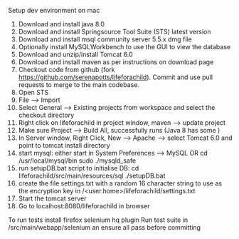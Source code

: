 Setup dev environment on mac

1. Download and install java 8.0
2. Download and install Springsource Tool Suite (STS) latest version
3. Download and install msql community server 5.5.x dmg file
4. Optionally install MySQLWorkbench to use the GUI to view the database
5. Download and unzip/install Tomcat 6.0
6. Download and install maven as per instructions on download page
7. Checkout code from github (fork https://github.com/serenapotts/lifeforachild). Commit and use pull requests to merge to the main codebase.
8. Open STS
9. File --> Import
10. Select General --> Existing projects from workspace and select the checkout directory
11. Right click on lifeforachild in project window, maven —> update project
12. Make sure Project --> Build All, successfully runs (Java 8 has some )
13. In Server window, Right Click, New —> Apache —> select Tomcat 6.0 and point to tomcat install directory
14. start mysql: 
either start in System Preferences --> MySQL OR 
cd /usr/local/mysql/bin
sudo ./mysqld_safe
15. run setupDB.bat script to initialise DB:
cd lifeforachild/src/main/resources/sql
./setupDB.bat
16. create the file settings.txt with a random 16 character string to use as the encryption key in /<user.home>/lifeforachild/settings.txt
17. Start the tomcat server
18. Go to localhost:8080/lifeforachild in browser

To run tests install firefox selenium hq plugin
Run test suite in /src/main/webapp/selenium an ensure all pass before committing


